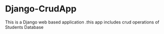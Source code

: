 # Django-CrudApp
This is a Django web based application .this app includes crud operations of Students Database
